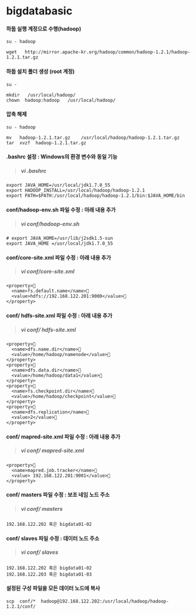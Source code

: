 bigdatabasic
============


#### 하둡 실행 계정으로 수행(hadoop)

    su - hadoop
    
    wget   http://mirror.apache-kr.org/hadoop/common/hadoop-1.2.1/hadoop-1.2.1.tar.gz

#### 하둡 설치 폴더 생성 (root 계정)

    su - 
    
    mkdir   /usr/local/hadoop/
    chown  hadoop:hadoop   /usr/local/hadoop/ 

#### 압축  해제

    su - hadoop 
    
    mv   hadoop-1.2.1.tar.gz    /usr/local/hadoop/hadoop-1.2.1.tar.gz 
    tar  xvzf  hadoop-1.2.1.tar.gz

#### .bashrc 설정 : Windows의 환경 변수와 동일 기능
>##### vi  .bashrc 

    export JAVA_HOME=/usr/local/jdk1.7.0_55
    export HADOOP_INSTALL=/usr/local/hadoop/hadoop-1.2.1
    export PATH=$PATH:/usr/local/hadoop/hadoop-1.2.1/bin:$JAVA_HOME/bin

#### conf/hadoop-env.sh 파일 수정 : 아래 내용 추가
>##### vi  conf/hadoop-env.sh

    # export JAVA_HOME=/usr/lib/j2sdk1.5-sun
    export JAVA_HOME =/usr/local/jdk1.7.0_55


#### conf/core-site.xml 파일 수정 : 아래 내용 추가
>##### vi  conf/core-site.xml

    <property>	
      <name>fs.default.name</name>	
      <value>hdfs://192.168.122.201:9000</value>
    </property>


#### conf/ hdfs-site.xml 파일 수정 : 아래 내용 추가
>##### vi conf/ hdfs-site.xml 

    <property>	
      <name>dfs.name.dir</name>	
      <value>/home/hadoop/namenode</value>
    </property>
    <property>	
      <name>dfs.data.dir</name>	
      <value>/home/hadoop/data1</value>
    </property>
    <property>	
      <name>fs.checkpoint.dir</name>	
      <value>/home/hadoop/checkpoint</value>
    </property>
    <property>	
      <name>dfs.replication</name>	
      <value>2</value>
    </property>


#### conf/ mapred-site.xml 파일 수정 : 아래 내용 추가
>##### vi  conf/ mapred-site.xml 

    <property>	
      <name>mapred.job.tracker</name>	
      <value> 192.168.122.201:9001</value>
    </property>

#### conf/ masters 파일 수정 : 보조 네임 노드 주소
>##### vi  conf/ masters 

    192.168.122.202 혹은 bigdata01-02

#### conf/ slaves 파일 수정 : 데이터 노드 주소
>##### vi  conf/ slaves 

    192.168.122.202 혹은 bigdata01-02
    192.168.122.203 혹은 bigdata01-03


#### 설정된 구성 파일을 모든 데이터 노드에 복사

    scp  conf/*  hadoop@192.168.122.202:/usr/local/hadoop/hadoop-1.2.1/conf/






